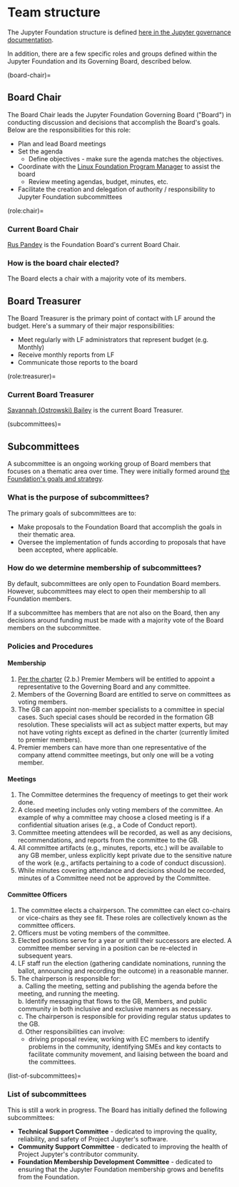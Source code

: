 # Team structure

The Jupyter Foundation structure is defined [here in the Jupyter governance documentation](https://jupyter.org/governance/jupyter_foundation.html#membership).

In addition, there are a few specific roles and groups defined within the Jupyter Foundation and its Governing Board, described below.

(board-chair)=
## Board Chair

The Board Chair leads the Jupyter Foundation Governing Board ("Board") in conducting discussion and decisions that accomplish the Board's goals. Below are the responsibilities for this role:

- Plan and lead Board meetings  
- Set the agenda   
  - Define objectives - make sure the agenda matches the objectives.  
- Coordinate with the [Linux Foundation Program Manager](#role:program-manager) to assist the board  
  - Review meeting agendas, budget, minutes, etc.  
- Facilitate the creation and delegation of authority / responsibility to Jupyter Foundation subcommittees

(role:chair)=
### Current Board Chair

[Rus Pandey](https://www.linkedin.com/in/rusp/) is the Foundation Board's current Board Chair.

### How is the board chair elected?

The Board elects a chair with a majority vote of its members.

## Board Treasurer

The Board Treasurer is the primary point of contact with LF around the budget.
Here's a summary of their major responsibilities:

- Meet regularly with LF administrators that represent budget (e.g. Monthly)
- Receive monthly reports from LF
- Communicate those reports to the board

(role:treasurer)=
### Current Board Treasurer

[Savannah (Ostrowski) Bailey](https://www.linkedin.com/in/savannahostrowski/) is the current Board Treasurer.

(subcommittees)=
## Subcommittees

A subcommittee is an ongoing working group of Board members that focuses on a thematic area over time. They were initially formed around [the Foundation's goals and strategy](./strategy.md).

### What is the purpose of subcommittees?

The primary goals of subcommittees are to:

- Make proposals to the Foundation Board that accomplish the goals in their thematic area.
- Oversee the implementation of funds according to proposals that have been accepted, where applicable.

### How do we determine membership of subcommittees?

By default, subcommittees are only open to Foundation Board members. However, subcommittees may elect to open their membership to all Foundation members.

If a subcommittee has members that are not also on the Board, then any decisions around funding must be made with a majority vote of the Board members on the subcommittee.

### Policies and Procedures

#### Membership

1. [Per the charter](https://cdn.platform.linuxfoundation.org/agreements/jupyter-foundation.pdf) (2.b.) Premier Members will be entitled to appoint a representative to the Governing Board and any committee. 
2. Members of the Governing Board are entitled to serve on committees as voting members.
3. The GB can appoint non-member specialists to a committee in special cases. Such special cases should be recorded in the formation GB resolution. These specialists will act as subject matter experts, but may not have voting rights except as defined in the charter (currently limited to premier members).
4. Premier members can have more than one representative of the company attend committee meetings, but only one will be a voting member.

#### Meetings

1. The Committee determines the frequency of meetings to get their work done. 
2. A closed meeting includes only voting members of the committee. An example of why a committee may choose a closed meeting is if a confidential situation arises (e.g., a Code of Conduct report).
3. Committee meeting attendees will be recorded, as well as any decisions, recommendations, and reports from the committee to the GB.
4. All committee artifacts (e.g., minutes, reports, etc.) will be available to any GB member, unless explicitly kept private due to the sensitive nature of the work (e.g., artifacts pertaining to a code of conduct discussion).
5. While minutes covering attendance and decisions should be recorded, minutes of a Committee need not be approved by the Committee.

#### Committee Officers

1. The committee elects a chairperson. The committee can elect co-chairs or vice-chairs as they see fit. These roles are collectively known as the committee officers.
2. Officers must be voting members of the committee.
3. Elected positions serve for a year or until their successors are elected. A committee member serving in a position can be re-elected in subsequent years.
4. LF staff run the election (gathering candidate nominations, running the ballot, announcing and recording the outcome) in a reasonable manner.
5. The chairperson is responsible for:  
    a. Calling the meeting, setting and publishing the agenda before the meeting, and running the meeting.  
    b. Identify messaging that flows to the GB, Members, and public community in both inclusive and exclusive manners as necessary.   
    c. The chairperson is responsible for providing regular status updates to the GB.  
    d. Other responsibilities can involve:   
    - driving proposal review, working with EC members to identify problems in the community, identifying SMEs and key contacts to facilitate community movement, and liaising between the board and the committees.

(list-of-subcommittees)=
### List of subcommittees

This is still a work in progress. The Board has initially defined the following subcommittees:

- **Technical Support Committee** - dedicated to improving the quality, reliability, and safety of Project Jupyter's software.
- **Community Support Committee** - dedicated to improving the health of Project Jupyter's contributor community.
- **Foundation Membership Development Committee** - dedicated to ensuring that the Jupyter Foundation membership grows and benefits from the Foundation.
